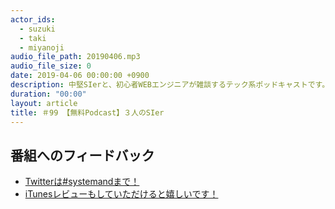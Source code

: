 ```yaml
---
actor_ids:
  - suzuki
  - taki
  - miyanoji
audio_file_path: 20190406.mp3
audio_file_size: 0
date: 2019-04-06 00:00:00 +0900
description: 中堅SIerと、初心者WEBエンジニアが雑談するテック系ポッドキャストです。
duration: "00:00"
layout: article
title: ＃99 【無料Podcast】３人のSIer
---
```

## 番組へのフィードバック
* [Twitterは#systemandまで！](https://twitter.com/search?q=%23systemand)
* [iTunesレビューもしていただけると嬉しいです！](https://itunes.apple.com/jp/podcast/systemand-online/id1205168408?mt=2)
